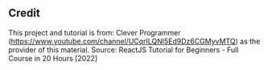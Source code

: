 
## Credit
This project and tutorial is from: Clever Programmer (https://www.youtube.com/channel/UCqrILQNl5Ed9Dz6CGMyvMTQ) 
as the provider of this material.
Source:
ReactJS Tutorial for Beginners - Full Course in 20 Hours [2022]

